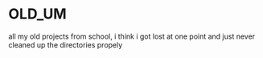 # OLD_UM

all my old projects from school, i think i got lost at one point and just never cleaned up the directories propely
